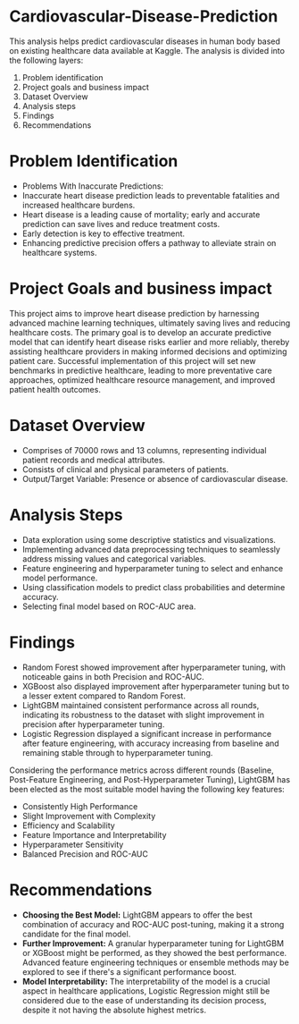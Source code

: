 # Cardiovascular-Disease-Prediction
This analysis helps predict cardiovascular diseases in human body based on existing healthcare data available at Kaggle. The analysis is divided into the following layers:

1. Problem identification
2. Project goals and business impact
3. Dataset Overview
4. Analysis steps
5. Findings
6. Recommendations

# Problem Identification
- Problems With Inaccurate Predictions:
- Inaccurate heart disease prediction leads to preventable fatalities and increased healthcare burdens.
- Heart disease is a leading cause of mortality; early and accurate prediction can save lives and reduce treatment costs.
- Early detection is key to effective treatment.
- Enhancing predictive precision offers a pathway to alleviate strain on healthcare systems.

# Project Goals and business impact
This project aims to improve heart disease prediction by harnessing advanced machine learning techniques, ultimately saving lives and reducing healthcare costs. The primary goal is to develop an accurate predictive model that can identify heart disease risks earlier and more reliably, thereby assisting healthcare providers in making informed decisions and optimizing patient care. Successful implementation of this project will set new benchmarks in predictive healthcare, leading to more preventative care approaches, optimized healthcare resource management, and improved patient health outcomes.

# Dataset Overview
- Comprises of 70000 rows and 13 columns, representing individual patient records and medical attributes.
- Consists of clinical and physical parameters of patients.
- Output/Target Variable: Presence or absence of cardiovascular disease.

# Analysis Steps
- Data exploration using some descriptive statistics and visualizations.
- Implementing advanced data preprocessing techniques to seamlessly address missing values and categorical variables.
- Feature engineering and hyperparameter tuning to select and enhance model performance.
- Using classification models to predict class probabilities and determine accuracy.
- Selecting final model based on ROC-AUC area.

# Findings
- Random Forest showed improvement after hyperparameter tuning, with noticeable gains in both Precision and ROC-AUC.
- XGBoost also displayed improvement after hyperparameter tuning but to a lesser extent compared to Random Forest.
- LightGBM maintained consistent performance across all rounds, indicating its robustness to the dataset with slight improvement   in precision after hyperparameter tuning.
- Logistic Regression displayed a significant increase in performance after feature engineering, with accuracy increasing from    baseline and remaining stable through to hyperparameter tuning.

Considering the performance metrics across different rounds (Baseline, Post-Feature Engineering, and Post-Hyperparameter Tuning), LightGBM has been elected as the most suitable model having the following key features:
-   Consistently High Performance
-   Slight Improvement with Complexity
-   Efficiency and Scalability
-   Feature Importance and Interpretability
-   Hyperparameter Sensitivity
-   Balanced Precision and ROC-AUC

# Recommendations
- **Choosing the Best Model:** LightGBM appears to offer the best combination of accuracy and ROC-AUC post-tuning, making it a strong candidate for the final model.
- **Further Improvement:** A granular hyperparameter tuning for LightGBM or XGBoost might be performed, as they showed the best performance. Advanced feature engineering techniques or ensemble methods may be explored to see if there's a significant performance boost.
- **Model Interpretability:** The interpretability of the model is a crucial aspect in healthcare applications, Logistic Regression might still be considered due to the ease of understanding its decision process, despite it not having the absolute highest metrics.
